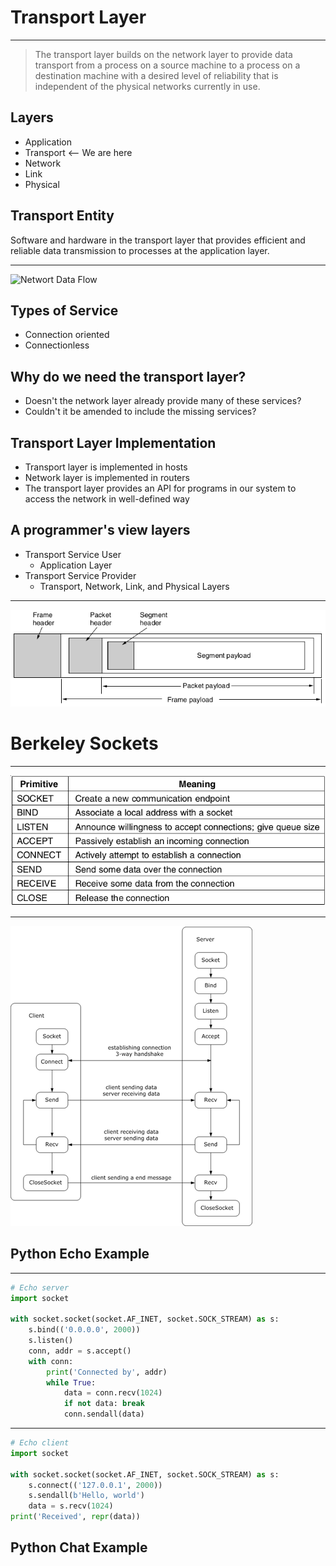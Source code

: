 Transport Layer
===============

---

> The transport layer builds on the network layer to provide data transport from a process on a source machine to a process on a destination machine with a desired level of reliability that is independent of the physical networks currently in use.

Layers
------

- Application
- Transport <-- We are here
- Network
- Link
- Physical

Transport Entity
----------------

Software and hardware in the transport layer that provides efficient and reliable data transmission to processes at the application layer.

---

![Networt Data Flow](https://upload.wikimedia.org/wikipedia/commons/thumb/c/c4/IP_stack_connections.svg/405px-IP_stack_connections.svg.png)

Types of Service
----------------

- Connection oriented
- Connectionless

Why do we need the transport layer?
-----------------------------------

- Doesn't the network layer already provide many of these services?
- Couldn't it be amended to include the missing services?

Transport Layer Implementation
------------------------------

- Transport layer is implemented in hosts
- Network layer is implemented in routers
- The transport layer provides an API for programs in our system to access the network in well-defined way

A programmer's view layers
--------------------------

- Transport Service User
  - Application Layer
- Transport Service Provider
  - Transport, Network, Link, and Physical Layers

---

![Nested headers and payloads](figures/6-3.png)

Berkeley Sockets
================

---

![TCP Socket Primitives](figures/6-5.png)

---

![Socket Flow](figures/socket-flow-sm.png)

Python Echo Example
--------------

---

```python
# Echo server
import socket

with socket.socket(socket.AF_INET, socket.SOCK_STREAM) as s:
    s.bind(('0.0.0.0', 2000))
    s.listen()
    conn, addr = s.accept()
    with conn:
        print('Connected by', addr)
        while True:
            data = conn.recv(1024)
            if not data: break
            conn.sendall(data)
```

---

```python
# Echo client
import socket

with socket.socket(socket.AF_INET, socket.SOCK_STREAM) as s:
    s.connect(('127.0.0.1', 2000))
    s.sendall(b'Hello, world')
    data = s.recv(1024)
print('Received', repr(data))
```

Python Chat Example
-------------------

